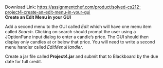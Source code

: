 Download Link: https://assignmentchef.com/product/solved-cs212-project4-create-an-edit-menu-in-your-gui
<br>
<strong>Create an Edit Menu in your GUI</strong>

Add a second menu to the GUI called <em>Edit</em> which will have one menu item called <em>Search</em>. Clicking on search should prompt the user using a JOptionPane input dialog to enter a candle’s price. The GUI should then display only candles at or below that price. You will need to write a second menu handler called <em>EditMenuHandler</em>.

Create a jar file called <strong>Project4.jar</strong> and submit that to Blackboard by the due date for full credit.